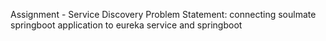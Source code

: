 Assignment - Service Discovery
Problem Statement: connecting soulmate springboot application to eureka service and springboot
